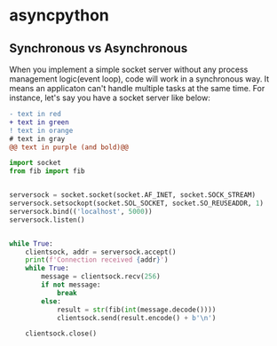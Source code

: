# asyncpython

## Synchronous vs Asynchronous
When you implement a simple socket server without any process management logic(event loop), code will work in a synchronous way. 
It means an applicaton can't handle multiple tasks at the same time. For instance, let's say you have a socket server like below:

```diff
- text in red
+ text in green
! text in orange
# text in gray
@@ text in purple (and bold)@@
```
```python
import socket
from fib import fib


serversock = socket.socket(socket.AF_INET, socket.SOCK_STREAM)
serversock.setsockopt(socket.SOL_SOCKET, socket.SO_REUSEADDR, 1)
serversock.bind(('localhost', 5000))
serversock.listen()


while True:
    clientsock, addr = serversock.accept()
    print(f'Connection received {addr}')
    while True:
        message = clientsock.recv(256)
        if not message:
            break
        else:
            result = str(fib(int(message.decode())))
            clientsock.send(result.encode() + b'\n')

    clientsock.close()
```
